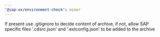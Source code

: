 ```yaml
---
'@sap-ux/environment-check': minor
---
```


If present use .gitignore to decide content of archive, if not, allow SAP specific files '.cdsrc.json' and '.extconfig.json' to be added to the archive
